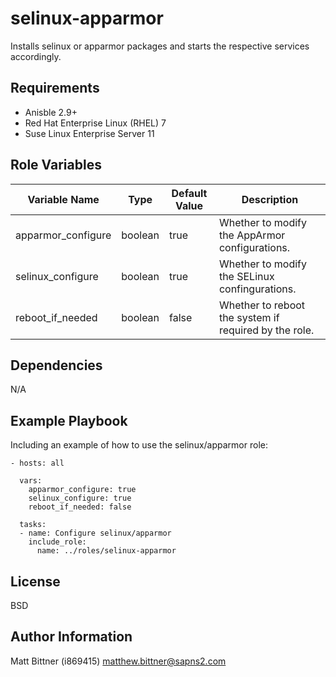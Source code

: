 selinux-apparmor
================

Installs selinux or apparmor packages and starts the respective services accordingly.

Requirements
------------

* Anisble 2.9+
* Red Hat Enterprise Linux (RHEL) 7
* Suse Linux Enterprise Server 11

Role Variables
--------------

| Variable Name       | Type     | Default Value   | Description                                           |
| ------------------- | -------- | --------------- | ----------------------------------------------------- |
| apparmor_configure  | boolean  | true            | Whether to modify the AppArmor configurations.        |
| selinux_configure   | boolean  | true            | Whether to modify the SELinux confingurations.        |
| reboot_if_needed    | boolean  | false           | Whether to reboot the system if required by the role. |

Dependencies
------------

N/A

Example Playbook
----------------

Including an example of how to use the selinux/apparmor role:
```
- hosts: all

  vars:
    apparmor_configure: true
    selinux_configure: true
    reboot_if_needed: false

  tasks:
  - name: Configure selinux/apparmor
    include_role:
      name: ../roles/selinux-apparmor
```

License
-------

BSD

Author Information
------------------

Matt Bittner (i869415) matthew.bittner@sapns2.com
